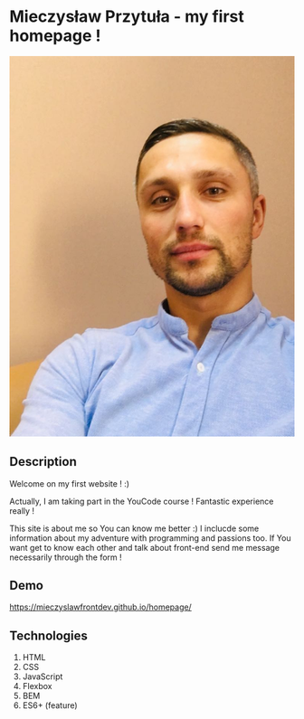 # Mieczysław Przytuła - my first homepage !

![Mietek](https://github.com/MieczyslawFrontDev/homepage/blob/main/img/my%20photo.jpg?raw=true)

## Description

Welcome on my first website ! :) 

Actually, I am taking part in the YouCode course ! Fantastic experience really ! 

This site is about me so You can know me better :)
I inclucde some information about my adventure with programming and passions too.
If You want get to know each other and talk about front-end send me message necessarily through the form !

## Demo

https://mieczyslawfrontdev.github.io/homepage/

## Technologies

1. HTML
2. CSS
3. JavaScript
4. Flexbox
5. BEM
6. ES6+ (feature) 



